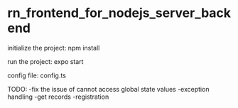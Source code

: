 # rn_frontend_for_nodejs_server_backend

initialize the project:
npm install

run the project:
expo start 

config file:
config.ts

TODO:
-fix the issue of cannot access global state values
-exception handling
-get records
-registration